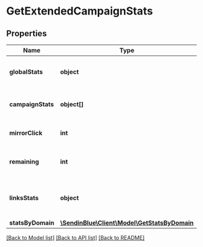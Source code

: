 # GetExtendedCampaignStats

## Properties
Name | Type | Description | Notes
------------ | ------------- | ------------- | -------------
**globalStats** | **object** | Overall statistics of the campaign | 
**campaignStats** | **object[]** | List-wise statistics of the campaign. | 
**mirrorClick** | **int** | Number of clicks on mirror link | 
**remaining** | **int** | Number of remaning emails to send | 
**linksStats** | **object** | Statistics about the number of clicks for the links | 
**statsByDomain** | [**\SendinBlue\Client\Model\GetStatsByDomain**](GetStatsByDomain.md) |  | 

[[Back to Model list]](../../README.md#documentation-for-models) [[Back to API list]](../../README.md#documentation-for-api-endpoints) [[Back to README]](../../README.md)


